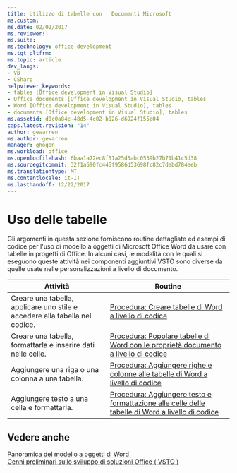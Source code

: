 ```yaml
---
title: Utilizzo di tabelle con | Documenti Microsoft
ms.custom: 
ms.date: 02/02/2017
ms.reviewer: 
ms.suite: 
ms.technology: office-development
ms.tgt_pltfrm: 
ms.topic: article
dev_langs:
- VB
- CSharp
helpviewer_keywords:
- tables [Office development in Visual Studio]
- Office documents [Office development in Visual Studio, tables
- Word [Office development in Visual Studio], tables
- documents [Office development in Visual Studio], tables
ms.assetid: d0c0a84c-48d5-4c02-b026-d6924f155e04
caps.latest.revision: "14"
author: gewarren
ms.author: gewarren
manager: ghogen
ms.workload: office
ms.openlocfilehash: 6baa1a72ec8f51a25d5abc0539b27b71b41c5d38
ms.sourcegitcommit: 32f1a690fc445f9586d53698fc82c7debd784eeb
ms.translationtype: MT
ms.contentlocale: it-IT
ms.lasthandoff: 12/22/2017
---
```

# <a name="working-with-tables"></a>Uso delle tabelle
  Gli argomenti in questa sezione forniscono routine dettagliate ed esempi di codice per l'uso di modello a oggetti di Microsoft Office Word da usare con tabelle in progetti di Office. In alcuni casi, le modalità con le quali si eseguono queste attività nei componenti aggiuntivi VSTO sono diverse da quelle usate nelle personalizzazioni a livello di documento.  
  
|Attività|Routine|  
|----------|---------------|  
|Creare una tabella, applicare uno stile e accedere alla tabella nel codice.|[Procedura: Creare tabelle di Word a livello di codice](../vsto/how-to-programmatically-create-word-tables.md)|  
|Creare una tabella, formattarla e inserire dati nelle celle.|[Procedura: Popolare tabelle di Word con le proprietà documento a livello di codice](../vsto/how-to-programmatically-populate-word-tables-with-document-properties.md)|  
|Aggiungere una riga o una colonna a una tabella.|[Procedura: Aggiungere righe e colonne alle tabelle di Word a livello di codice](../vsto/how-to-programmatically-add-rows-and-columns-to-word-tables.md)|  
|Aggiungere testo a una cella e formattarla.|[Procedura: Aggiungere testo e formattazione alle celle delle tabelle di Word a livello di codice](../vsto/how-to-programmatically-add-text-and-formatting-to-cells-in-word-tables.md)|  
  
## <a name="see-also"></a>Vedere anche  
 [Panoramica del modello a oggetti di Word](../vsto/word-object-model-overview.md)   
 [Cenni preliminari sullo sviluppo di soluzioni Office &#40; VSTO &#41;](../vsto/office-solutions-development-overview-vsto.md)  
  
  